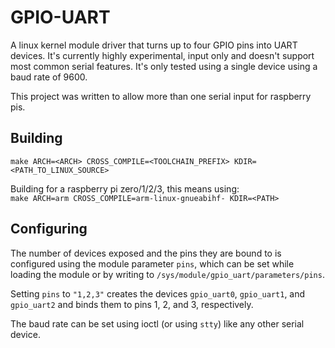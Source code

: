 # GPIO-UART

A linux kernel module driver that turns up to four GPIO pins into UART devices. It's currently highly experimental, input only and doesn't support most common serial features. It's only tested using a single device using a baud rate of 9600.

This project was written to allow more than one serial input for raspberry pis.

## Building

`make ARCH=<ARCH> CROSS_COMPILE=<TOOLCHAIN_PREFIX> KDIR=<PATH_TO_LINUX_SOURCE>`

Building for a raspberry pi zero/1/2/3, this means using:  
`make ARCH=arm CROSS_COMPILE=arm-linux-gnueabihf- KDIR=<PATH>`

## Configuring

The number of devices exposed and the pins they are bound to is configured using the module parameter `pins`, which can be set while loading the module or by writing to `/sys/module/gpio_uart/parameters/pins`.

Setting `pins` to `"1,2,3"` creates the devices `gpio_uart0`, `gpio_uart1`, and `gpio_uart2` and binds them to pins 1, 2, and 3, respectively.

The baud rate can be set using ioctl (or using `stty`) like any other serial device.
